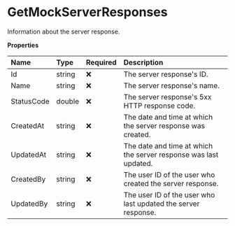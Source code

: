# GetMockServerResponses

Information about the server response.

**Properties**

| Name       | Type   | Required | Description                                                      |
| :--------- | :----- | :------- | :--------------------------------------------------------------- |
| Id         | string | ❌       | The server response's ID.                                        |
| Name       | string | ❌       | The server response's name.                                      |
| StatusCode | double | ❌       | The server response's 5xx HTTP response code.                    |
| CreatedAt  | string | ❌       | The date and time at which the server response was created.      |
| UpdatedAt  | string | ❌       | The date and time at which the server response was last updated. |
| CreatedBy  | string | ❌       | The user ID of the user who created the server response.         |
| UpdatedBy  | string | ❌       | The user ID of the user who last updated the server response.    |

<!-- This file was generated by liblab | https://liblab.com/ -->
